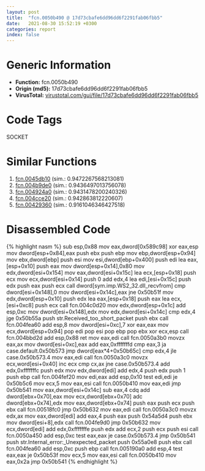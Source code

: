 ```yaml
---
layout: post
title:  "fcn.0050b490 @ 17d73cbafe6dd96dd6f2291fab06fbb5"
date:   2021-08-30 15:52:19 +0300
categories: report
index: false
---
```


# Generic Information
- **Function:** fcn.0050b490
- **Origin (md5):** 17d73cbafe6dd96dd6f2291fab06fbb5
- **VirusTotal:** [virustotal.com/gui/file/17d73cbafe6dd96dd6f2291fab06fbb5][virustotal_ref]

# Code Tags
<span class="tag" id="SOCKET">SOCKET</span>


# Similar Functions

1. [fcn.0045db10][similar_1_ref] (sim.: 0.9472267568213081)
2. [fcn.004b9de0][similar_2_ref] (sim.: 0.9436497013756078)
3. [fcn.004924a0][similar_3_ref] (sim.: 0.9431478200240326)
4. [fcn.004cce20][similar_4_ref] (sim.: 0.942863812220607)
5. [fcn.00429360][similar_5_ref] (sim.: 0.9161046346427518)


# Disassembled Code

{% highlight nasm %}
sub esp,0x88
mov eax,dword[0x589c98]
xor eax,esp
mov dword[esp+0x84],eax
push ebx
push ebp
mov ebp,dword[esp+0x94]
mov ebx,dword[ebp]
push esi
mov esi,dword[ebp+0x400]
push edi
lea eax,[esp+0x10]
push eax
mov dword[esp+0x14],0x80
mov edx,dword[esi+0x154]
mov eax,dword[esi+0x15c]
lea ecx,[esp+0x18]
push ecx
mov ecx,dword[esi+0x14]
push 0
add edx,4
lea edi,[esi+0x15c]
push edx
push eax
push ecx
call dword[sym.imp.WS2_32.dll_recvfrom]
cmp dword[esi+0x148],0
mov dword[esi+0x14c],eax
jne 0x50b51f
mov edx,dword[esp+0x10]
push edx
lea eax,[esp+0x18]
push eax
lea ecx,[esi+0xc8]
push ecx
call fcn.004c0d20
mov edx,dword[esp+0x1c]
add esp,0xc
mov dword[esi+0x148],edx
mov edx,dword[esi+0x14c]
cmp edx,4
jge 0x50b55a
push str.Received_too_short_packet
push ebx
call fcn.004fea60
add esp,8
mov dword[esi+0xc],7
xor eax,eax
mov ecx,dword[esp+0x94]
pop edi
pop esi
pop ebp
pop ebx
xor ecx,esp
call fcn.004bbd2d
add esp,0x88
ret 
mov eax,edi
call fcn.0050a3b0
movzx eax,ax
mov dword[esi+0xc],eax
add eax,0xfffffffd
cmp eax,3
ja case.default.0x50b573
jmp dword[eax*4+0x50b65c]
cmp edx,4
jle case.0x50b573.4
mov eax,edi
call fcn.0050a3c0
movzx ecx,word[esi+0x40]
inc ecx
cmp cx,ax
jne case.0x50b573.4
add edx,0xfffffffc
push edx
mov edx,dword[edi]
add edx,4
push edx
push 1
push ebp
call fcn.004fef20
mov edi,eax
add esp,0x10
test edi,edi
je 0x50b5c6
mov ecx,5
mov eax,esi
call fcn.0050b410
mov eax,edi
jmp 0x50b541
mov eax,dword[esi+0x14c]
sub eax,4
cdq 
add dword[ebx+0x70],eax
mov ecx,dword[ebx+0x70]
adc dword[ebx+0x74],edx
mov eax,dword[ebx+0x74]
push eax
push ecx
push ebx
call fcn.00518fc0
jmp 0x50b632
mov eax,edi
call fcn.0050a3c0
movzx edx,ax
mov eax,dword[edi]
add eax,4
push eax
push 0x54a5d4
push ebx
mov dword[esi+8],edx
call fcn.004fe9d0
jmp 0x50b632
mov ecx,dword[edi]
add edx,0xfffffffe
push edx
add ecx,2
push ecx
push esi
call fcn.0050a450
add esp,0xc
test eax,eax
je case.0x50b573.4
jmp 0x50b541
push str.Internal_error:_Unexpected_packet
push 0x55a0e8
push ebx
call fcn.004fea60
add esp,0xc
push ebp
call fcn.005190a0
add esp,4
test eax,eax
je 0x50b53f
mov ecx,5
mov eax,esi
call fcn.0050b410
mov eax,0x2a
jmp 0x50b541
{% endhighlight %}


[similar_1_ref]: /report/fcn.0045db10@289859175c221b107317af7727d26c17
[similar_2_ref]: /report/fcn.004b9de0@1160595edb203a63cb2ca3ce2ff04f47
[similar_3_ref]: /report/fcn.004924a0@be7fba7cc724acf4ae2900d99e0fc9c3
[similar_4_ref]: /report/fcn.004cce20@279a61b1e76da49531f1f16fd1102a2d
[similar_5_ref]: /report/fcn.00429360@e2ba7f10eb234338a49853c34d7d9c56
[virustotal_ref]: https://www.virustotal.com/gui/file/17d73cbafe6dd96dd6f2291fab06fbb5